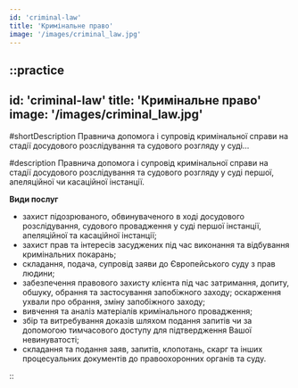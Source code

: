 ```yaml
---
id: 'criminal-law'
title: 'Кримінальне право'
image: '/images/criminal_law.jpg'
---
```

::practice
---
id: 'criminal-law'
title: 'Кримінальне право'
image: '/images/criminal_law.jpg'
---

#shortDescription
Правнича допомога  і супровід кримінальної справи на стадії досудового розслідування та судового розгляду у суді...

#description
Правнича допомога  і супровід кримінальної справи на стадії досудового розслідування та судового розгляду у суді першої, апеляційної чи касаційної інстанції.

**Види послуг**
- захист підозрюваного, обвинуваченого в ході досудового розслідування, судового провадження у суді першої інстанції, апеляційної та касаційної інстанції;
- захист прав та інтересів засуджених під час виконання та відбування кримінальних покарань;
- складання, подача, супровід заяви до Європейського суду з прав людини;
- забезпечення правового захисту клієнта під час затримання, допиту, обшуку, обрання та застосування запобіжного заходу; оскарження ухвали про обрання, зміну запобіжного заходу;
- вивчення та аналіз матеріалів кримінального провадження;
- збір та витребування доказів шляхом подання запитів чи за допомогою тимчасового доступу для підтвердження Вашої невинуватості;
- складання та подання заяв, запитів, клопотань, скарг та інших процесуальних документів до правоохоронних органів та суду.

::
